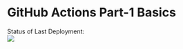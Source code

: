 # GitHub Actions Part-1 Basics


Status of Last Deployment:<br>
<img src="https://github.com/levitovsv/project2/workflows/My-GitHubActions-Basics/badge.svg?branch=master"><br>
